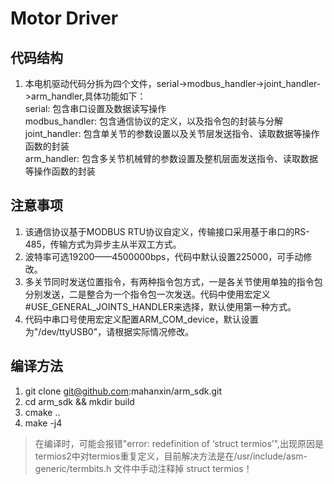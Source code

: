 # Motor Driver

## 代码结构  
1. 本电机驱动代码分拆为四个文件，serial->modbus_handler->joint_handler->arm_handler,具体功能如下：  
serial: 包含串口设置及数据读写操作  
modbus_handler: 包含通信协议的定义，以及指令包的封装与分解  
joint_handler: 包含单关节的参数设置以及关节层发送指令、读取数据等操作函数的封装  
arm_handler: 包含多关节机械臂的参数设置及整机层面发送指令、读取数据等操作函数的封装  
## 注意事项  
1. 该通信协议基于MODBUS RTU协议自定义，传输接口采用基于串口的RS-485，传输方式为异步主从半双工方式。  
2. 波特率可选19200——4500000bps，代码中默认设置225000，可手动修改。  
3. 多关节同时发送位置指令，有两种指令包方式，一是各关节使用单独的指令包分别发送，二是整合为一个指令包一次发送。代码中使用宏定义#USE_GENERAL_JOINTS_HANDLER来选择，默认使用第一种方式。  
4. 代码中串口号使用宏定义配置ARM_COM_device，默认设置为"/dev/ttyUSB0"，请根据实际情况修改。
## 编译方法
1. git clone git@github.com:mahanxin/arm_sdk.git
2. cd arm_sdk && mkdir build
3. cmake ..
4. make -j4
> 在编译时，可能会报错"error: redefinition of ‘struct termios’",出现原因是termios2中对termios重复定义，目前解决方法是在/usr/include/asm-generic/termbits.h 文件中手动注释掉 struct termios！